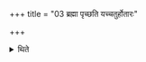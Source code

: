 +++
title = "03 ब्रह्मा पृच्छति यच्चतुर्होतारः"

+++

<details><summary>थिते</summary>

3. The Brahman asks, “When the Caturhotr-s performed the sacrificial session with whom as Gphapati did they prosper (and) through whom did they create plants?" 
</details>
